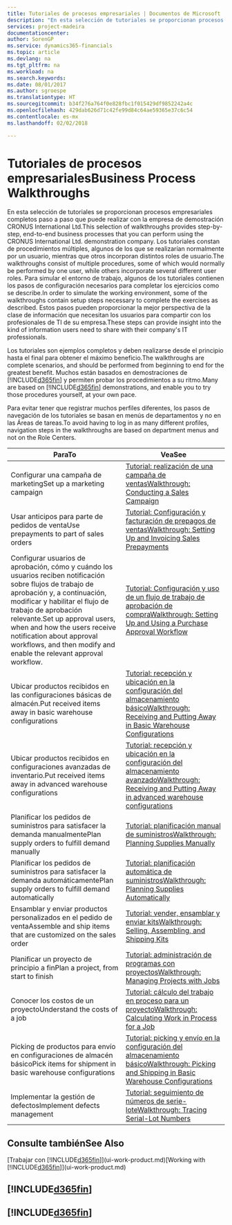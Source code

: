 ```yaml
---
title: Tutoriales de procesos empresariales | Documentos de Microsoft
description: "En esta selección de tutoriales se proporcionan procesos empresariales completos paso a paso que puede realizar con la empresa de demostración CRONUS International Ltd. Los tutoriales constan de procedimientos múltiples, algunos de los que se realizarían normalmente por un usuario, mientras que otros incorporan distintos roles de usuario. Para simular el entorno de trabajo, algunos de los tutoriales contienen los pasos de configuración necesarios para completar los ejercicios como se describe. Estos pasos pueden proporcionar la mejor perspectiva de la clase de información que necesitan los usuarios para compartir con los profesionales de TI de su empresa."
services: project-madeira
documentationcenter: 
author: SorenGP
ms.service: dynamics365-financials
ms.topic: article
ms.devlang: na
ms.tgt_pltfrm: na
ms.workload: na
ms.search.keywords: 
ms.date: 08/01/2017
ms.author: sgroespe
ms.translationtype: HT
ms.sourcegitcommit: b34f276a764f0e828fbc1f015429df9852242a4c
ms.openlocfilehash: 429dab626d71c42fe99d84c64ae59365e37c6c54
ms.contentlocale: es-mx
ms.lasthandoff: 02/02/2018

---
```

# <a name="business-process-walkthroughs"></a><span data-ttu-id="a9ac2-106">Tutoriales de procesos empresariales</span><span class="sxs-lookup"><span data-stu-id="a9ac2-106">Business Process Walkthroughs</span></span>
<span data-ttu-id="a9ac2-107">En esta selección de tutoriales se proporcionan procesos empresariales completos paso a paso que puede realizar con la empresa de demostración CRONUS International Ltd.</span><span class="sxs-lookup"><span data-stu-id="a9ac2-107">This selection of walkthroughs provides step-by-step, end-to-end business processes that you can perform using the CRONUS International Ltd. demonstration company.</span></span> <span data-ttu-id="a9ac2-108">Los tutoriales constan de procedimientos múltiples, algunos de los que se realizarían normalmente por un usuario, mientras que otros incorporan distintos roles de usuario.</span><span class="sxs-lookup"><span data-stu-id="a9ac2-108">The walkthroughs consist of multiple procedures, some of which would normally be performed by one user, while others incorporate several different user roles.</span></span> <span data-ttu-id="a9ac2-109">Para simular el entorno de trabajo, algunos de los tutoriales contienen los pasos de configuración necesarios para completar los ejercicios como se describe.</span><span class="sxs-lookup"><span data-stu-id="a9ac2-109">In order to simulate the working environment, some of the walkthroughs contain setup steps necessary to complete the exercises as described.</span></span> <span data-ttu-id="a9ac2-110">Estos pasos pueden proporcionar la mejor perspectiva de la clase de información que necesitan los usuarios para compartir con los profesionales de TI de su empresa.</span><span class="sxs-lookup"><span data-stu-id="a9ac2-110">These steps can provide insight into the kind of information users need to share with their company's IT professionals.</span></span>  

 <span data-ttu-id="a9ac2-111">Los tutoriales son ejemplos completos y deben realizarse desde el principio hasta el final para obtener el máximo beneficio.</span><span class="sxs-lookup"><span data-stu-id="a9ac2-111">The walkthroughs are complete scenarios, and should be performed from beginning to end for the greatest benefit.</span></span> <span data-ttu-id="a9ac2-112">Muchos están basados en demostraciones de [!INCLUDE[d365fin](includes/d365fin_md.md)] y permiten probar los procedimientos a su ritmo.</span><span class="sxs-lookup"><span data-stu-id="a9ac2-112">Many are based on [!INCLUDE[d365fin](includes/d365fin_md.md)] demonstrations, and enable you to try those procedures yourself, at your own pace.</span></span>  

 <span data-ttu-id="a9ac2-113">Para evitar tener que registrar muchos perfiles diferentes, los pasos de navegación de los tutoriales se basan en menús de departamentos y no en las Áreas de tareas.</span><span class="sxs-lookup"><span data-stu-id="a9ac2-113">To avoid having to log in as many different profiles, navigation steps in the walkthroughs are based on department menus and not on the Role Centers.</span></span>  

|<span data-ttu-id="a9ac2-114">Para</span><span class="sxs-lookup"><span data-stu-id="a9ac2-114">To</span></span>|<span data-ttu-id="a9ac2-115">Vea</span><span class="sxs-lookup"><span data-stu-id="a9ac2-115">See</span></span>|  
|--------|---------|  
|<span data-ttu-id="a9ac2-116">Configurar una campaña de marketing</span><span class="sxs-lookup"><span data-stu-id="a9ac2-116">Set up a marketing campaign</span></span>|[<span data-ttu-id="a9ac2-117">Tutorial: realización de una campaña de ventas</span><span class="sxs-lookup"><span data-stu-id="a9ac2-117">Walkthrough: Conducting a Sales Campaign</span></span>](walkthrough-conducting-a-sales-campaign.md)|  
|<span data-ttu-id="a9ac2-118">Usar anticipos para parte de pedidos de venta</span><span class="sxs-lookup"><span data-stu-id="a9ac2-118">Use prepayments to part of sales orders</span></span>|[<span data-ttu-id="a9ac2-119">Tutorial: Configuración y facturación de prepagos de ventas</span><span class="sxs-lookup"><span data-stu-id="a9ac2-119">Walkthrough: Setting Up and Invoicing Sales Prepayments</span></span>](walkthrough-setting-up-and-invoicing-sales-prepayments.md)|  
|<span data-ttu-id="a9ac2-120">Configurar usuarios de aprobación, cómo y cuándo los usuarios reciben notificación sobre flujos de trabajo de aprobación y, a continuación, modificar y habilitar el flujo de trabajo de aprobación relevante.</span><span class="sxs-lookup"><span data-stu-id="a9ac2-120">Set up approval users, when and how the users receive notification about approval workflows, and then modify and enable the relevant approval workflow.</span></span>|[<span data-ttu-id="a9ac2-121">Tutorial: Configuración y uso de un flujo de trabajo de aprobación de compra</span><span class="sxs-lookup"><span data-stu-id="a9ac2-121">Walkthrough: Setting Up and Using a Purchase Approval Workflow</span></span>](walkthrough-setting-up-and-using-a-purchase-approval-workflow.md)|  
|<span data-ttu-id="a9ac2-122">Ubicar productos recibidos en las configuraciones básicas de almacén.</span><span class="sxs-lookup"><span data-stu-id="a9ac2-122">Put received items away in basic warehouse configurations</span></span>|[<span data-ttu-id="a9ac2-123">Tutorial: recepción y ubicación en la configuración del almacenamiento básico</span><span class="sxs-lookup"><span data-stu-id="a9ac2-123">Walkthrough: Receiving and Putting Away in Basic Warehouse Configurations</span></span>](walkthrough-receiving-and-putting-away-in-basic-warehousing.md)|  
|<span data-ttu-id="a9ac2-124">Ubicar productos recibidos en configuraciones avanzadas de inventario.</span><span class="sxs-lookup"><span data-stu-id="a9ac2-124">Put received items away in advanced warehouse configurations</span></span>|[<span data-ttu-id="a9ac2-125">Tutorial: recepción y ubicación en la configuración del almacenamiento avanzado</span><span class="sxs-lookup"><span data-stu-id="a9ac2-125">Walkthrough: Receiving and Putting Away in advanced warehouse configurations</span></span>](walkthrough-receiving-and-putting-away-in-advanced-warehousing.md)|  
|<span data-ttu-id="a9ac2-126">Planificar los pedidos de suministros para satisfacer la demanda manualmente</span><span class="sxs-lookup"><span data-stu-id="a9ac2-126">Plan supply orders to fulfill demand manually</span></span>|[<span data-ttu-id="a9ac2-127">Tutorial: planificación manual de suministros</span><span class="sxs-lookup"><span data-stu-id="a9ac2-127">Walkthrough: Planning Supplies Manually</span></span>](walkthrough-planning-supplies-manually.md)|  
|<span data-ttu-id="a9ac2-128">Planificar los pedidos de suministros para satisfacer la demanda automáticamente</span><span class="sxs-lookup"><span data-stu-id="a9ac2-128">Plan supply orders to fulfill demand automatically</span></span>|[<span data-ttu-id="a9ac2-129">Tutorial: planificación automática de suministros</span><span class="sxs-lookup"><span data-stu-id="a9ac2-129">Walkthrough: Planning Supplies Automatically</span></span>](walkthrough-planning-supplies-automatically.md)|  
|<span data-ttu-id="a9ac2-130">Ensamblar y enviar productos personalizados en el pedido de venta</span><span class="sxs-lookup"><span data-stu-id="a9ac2-130">Assemble and ship items that are customized on the sales order</span></span>|[<span data-ttu-id="a9ac2-131">Tutorial: vender, ensamblar y enviar kits</span><span class="sxs-lookup"><span data-stu-id="a9ac2-131">Walkthrough: Selling, Assembling, and Shipping Kits</span></span>](walkthrough-selling-assembling-and-shipping-kits.md)|  
|<span data-ttu-id="a9ac2-132">Planificar un proyecto de principio a fin</span><span class="sxs-lookup"><span data-stu-id="a9ac2-132">Plan a project, from start to finish</span></span>|[<span data-ttu-id="a9ac2-133">Tutorial: administración de programas con proyectos</span><span class="sxs-lookup"><span data-stu-id="a9ac2-133">Walkthrough: Managing Projects with Jobs</span></span>](walkthrough-managing-projects-with-jobs.md)|  
|<span data-ttu-id="a9ac2-134">Conocer los costos de un proyecto</span><span class="sxs-lookup"><span data-stu-id="a9ac2-134">Understand the costs of a job</span></span>|[<span data-ttu-id="a9ac2-135">Tutorial: cálculo del trabajo en proceso para un proyecto</span><span class="sxs-lookup"><span data-stu-id="a9ac2-135">Walkthrough: Calculating Work in Process for a Job</span></span>](walkthrough-calculating-work-in-process-for-a-job.md)|  
|<span data-ttu-id="a9ac2-136">Picking de productos para envío en configuraciones de almacén básico</span><span class="sxs-lookup"><span data-stu-id="a9ac2-136">Pick items for shipment in basic warehouse configurations</span></span>|[<span data-ttu-id="a9ac2-137">Tutorial: picking y envío en la configuración del almacenamiento básico</span><span class="sxs-lookup"><span data-stu-id="a9ac2-137">Walkthrough: Picking and Shipping in Basic Warehouse Configurations</span></span>](walkthrough-picking-and-shipping-in-basic-warehousing.md)|  
|<span data-ttu-id="a9ac2-138">Implementar la gestión de defectos</span><span class="sxs-lookup"><span data-stu-id="a9ac2-138">Implement defects management</span></span>|[<span data-ttu-id="a9ac2-139">Tutorial: seguimiento de números de serie-lote</span><span class="sxs-lookup"><span data-stu-id="a9ac2-139">Walkthrough: Tracing Serial-Lot Numbers</span></span>](walkthrough-tracing-serial-lot-numbers.md)|  

## <a name="see-also"></a><span data-ttu-id="a9ac2-140">Consulte también</span><span class="sxs-lookup"><span data-stu-id="a9ac2-140">See Also</span></span>
<span data-ttu-id="a9ac2-141">[Trabajar con [!INCLUDE[d365fin](includes/d365fin_md.md)]](ui-work-product.md)</span><span class="sxs-lookup"><span data-stu-id="a9ac2-141">[Working with [!INCLUDE[d365fin](includes/d365fin_md.md)]](ui-work-product.md)</span></span>  

## [!INCLUDE[d365fin](includes/free_trial_md.md)]  
## [!INCLUDE[d365fin](includes/training_link_md.md)]

